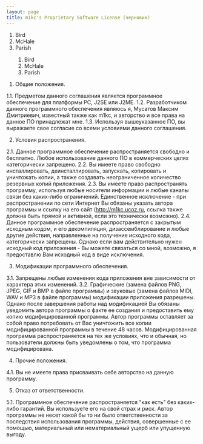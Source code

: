 ```yaml
---
layout: page
title: m1kc's Proprietary Software License (черновик)
---
```

<ol>
<li>Bird</li>
<li>McHale</li>
<li>Parish</li>
<ol>
<li>Bird</li>
<li>McHale</li>
<li>Parish</li>
</ol>
</ol>

1. Общие положения.

1.1. Предметом данного соглашения является программное обеспечение для платформы PC, J2SE или J2ME.
1.2. Разработчиком данного программного обеспечения являюсь я, Мусатов Максим Дмитриевич, известный также как m1kc, и авторство и все права на данное ПО принадлежат мне.
1.3. Используя вышеуказанное ПО, вы выражаете свое согласие со всеми условиями данного соглашения.

2. Условия распространения.

2.1. Данное программное обеспечение распространяется свободно и бесплатно. Любое использование данного ПО в коммерческих целях категорически запрещено.
2.2. Вы имеете право свободно инсталлировать, деинсталлировать, запускать, копировать и уничтожать копии, а также создавать неограниченное количество резервных копий приложения.
2.3. Вы имеете право распространять программу, используя любые носители информации и любые каналы связи без каких-либо ограничений. Единственное исключение - при распространении по сети Интернет Вы обязаны указать автора программы и ссылку на его сайт (http://m1kc.ucoz.ru, ссылка также должна быть прямой и активной, если это технически возможно).
2.4. Данное программное обеспечение распространяется с закрытым исходным кодом, и его декомпиляция, дизассемблирование и любые другие действия, направленные на получение исходного кода, категорически запрещены. Однако если вам действительно нужен исходный код приложения - Вы можете связаться со мной, возможно, я предоставлю Вам исходный код в виде исключения.

3. Модификации программного обеспечения.

3.1. Запрещены любые изменения кода приложения вне зависимости от характера этих изменений.
3.2. Графические (замена файлов PNG, JPEG, GIF и BMP в файле программы) и звуковые (замена файлов MIDI, WAV и MP3 в файле программы) модификации приложения разрешены. Однако после завершения работы над модификацией Вы обязаны уведомить автора программы о факте ее создания и предоставить ему копию модифицированной программы. Автор программы оставляет за собой право потребовать от Вас уничтожить все копии модифицированной программы в течение 48 часов. Модифицированная программа распространяется на тех же условиях, что и обычная, но пользователи должны быть уведомлены о том, что программа модифицирована.

4. Прочие положения.

4.1. Вы не имеете права присваивать себе авторство на данную программу.

5. Отказ от ответственности.

5.1. Программное обеспечение распространяется "как есть" без каких-либо гарантий. Вы используете его на свой страх и риск. Автор программы не несет какой бы то ни было ответственности за последствия использования программы, действия, совершенные с ее помощью, материальный или нематериальный ущерб или упущенную выгоду. 
